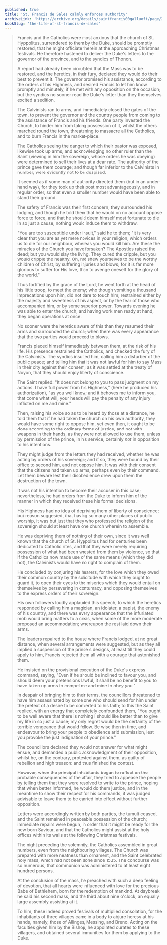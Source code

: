 ```yaml
---
published: true
title: 'St. Francis de Sales calmly enforces authority'
archiveLink: 'https://archive.org/details/saintfrancis00galluoft/page/258?view=theater'
bookSlug: 'the-life-of-st-francis-de-sales'
---
```


> Francis and the Catholics were most anxious that the church of St. Hyppolitus, surrendered to them by the Duke, should be promptly restored, that he might officiate therein at the approaching Christmas festivals. He therefore hastened to deliver the Duke's letters to the governor of the province, and to the syndics of Thonon.
>
> A report had already been circulated that the Mass was to be restored, and the heretics, in their fury, declared they would do their best to prevent it. The governor promised his assistance, according to the orders of his Highness, and desired Francis to let him know promptly and minutely, if he met with any opposition on the occasion; but the syndics no sooner read the Duke's letter than they themselves excited a sedition.
>
> The Calvinists ran to arms, and immediately closed the gates of the town, to prevent the governor and the country people from coming to the assistance of Francis and his friends. One party invested the Church, to hinder him from taking possession of it, whilst the others marched round the town, threatening to massacre all the Catholics, and to burn Francis in the market-place.
>
> The Catholics seeing the danger to which their pastor was exposed, likewise took up arms, and acknowledging no other ruler than the Saint (viewing in him the sovereign, whose orders he was obeying) were determined to sell their lives at a dear rate. The authority of the prince gave them courage; and though far inferior to the Calvinists in number, were evidently not to be despised.
>
> It seemed as if some man of authority directed them (but in an under-hand way), for they took up their post most advantageously, and in regular order, so that even a smaller number would have been able to stand their ground.
>
> The safety of Francis was their first concern; they surrounded his lodging, and though he told them that he would on no account oppose force to force, and that he should deem himself most fortunate to die in so just a cause, nothing would induce them to withdraw.
>
> "You are too susceptible under insult," said he to them; "it is very clear that you are as yet mere novices in your religion, which orders us to die for our neighbour, whereas you would kill him. Are these the miracles of the Church you have forsaken? The Apostles raised the dead; but you would slay the living. They cured the cripple, but you would cripple the healthy. Oh, no! shew yourselves to be the worthy children of Christ, by suffering injuries and blows; for it is far more glorious to suffer for His love, than to avenge oneself for the glory of the world."
>
> Thus fortified by the grace of the Lord, he went forth at the head of his little troop, to meet the enemy; who though vomiting a thousand imprecations upon him, did not dare to touch him; restrained either by the majesty and sweetness of his aspect, or by the fear of those who accompanied him, or by some superior power. Towards evening he was able to enter the church, and having work men ready at hand, they began operations at once.
>
> No sooner were the heretics aware of this than they resumed their arms and surrounded the church; when there was every appearance that the two parties would proceed to blows.
>
> Francis placed himself immediately between them, at the risk of his life. His presence restrained the Catholics, and checked the fury of the Calvinists. The syndics insulted him, calling him a disturber of the public peace; and telling him that it was not lawful for him to say Mass in their city against their consent; as it was settled at the treaty of Noyon, that they should enjoy liberty of conscience.
>
> The Saint replied: "It does not belong to you to pass judgment on my actions. I have full power from his Highness," (here he produced his authorization), "as you well know; and it behoves me to inform you, that come what will, your heads will pay the penalty of any injury inflicted on me and mine."
>
> Then, raising his voice so as to be heard by those at a distance, he told them that if he had taken the church on his own authority, they would have some right to oppose him, yet even then, it ought to be done according to the ordinary forms of justice, and not with weapons in their hands, as they were not allowed to use them, unless by permission of the prince, in his service, certainly *not* in opposition to his intentions.
>
> They might judge from the letters they had received, whether he was acting by orders of his sovereign; and if so, they were bound by their office to second him, and not oppose him. It was with their consent that the citizens had taken up arms, perhaps even by their command. Let them beware lest their disobedience drew upon them the destruction of the town.
>
> It was not his intention to become their accuser in this case; nevertheless, he had orders from the Duke to inform him of the manner in which they received these his formal decisions.
>
> His Highness had no idea of depriving them of liberty of conscience; but reason suggested, that having so many other places of public worship, it was but just that they who professed the religion of the sovereign should at least have one church wherein to assemble.
>
> He was depriving them of nothing of their own, since it was well known that the church of St. Hyppolitus had for centuries been dedicated to Catholic rites, and that they were merely requiring possession of what had been wrested from them by violence, so that if the Catholics now made use of the same means (which they did not), the Calvinists would have no right to complain of them.
>
> He concluded by conjuring his hearers, for the love which they owed their common country by the solicitude with which they ought to guard it, to open their eyes to the miseries which they would entail on themselves by persevering in contumacy, and opposing themselves to the express orders of their sovereign.
>
> His own followers loudly applauded this speech, to which the heretics responded by calling him a magician, an idolater, a papist, the enemy of his country, and there was every appearance that the infuriated mob would bring matters to a crisis, when some of the more moderate proposed an accommodation; whereupon the rest laid down their arms.
>
> The leaders repaired to the house where Francis lodged, at no great distance, when several arrangements were suggested, but as they all implied a suspension of the prince s designs, at least till they could apply to him, Francis rejected them all with a courage that astonished them.
>
> He insisted on the provisional execution of the Duke's express command, saying, "Even if he should be inclined to favour you, and should deem your pretensions lawful, it shall be no benefit to you to have taken up arms to compel me and mine to obey you."
>
> In despair of bringing him to their terms, the councillors threatened to have him assassinated by some one who should send for him under the pretext of a desire to be converted to his faith; to this the Saint replied, with an energy that completely confounded them, "You ought to be well aware that there is nothing I should like better than to give my life in so just a cause; my only regret would be the certainty of the terrible vengeance that would follow. Be wise then in time, and endeavour to bring your people to obedience arid submission, lest you provoke the just indignation of your prince."
>
> The councillors declared they would not answer for what might ensue, and demanded a public acknowledgment of their opposition, whilst he, on the contrary, protested against them, as guilty of rebellion and high treason: and thus finished the contest.
>
> However, when the principal inhabitants began to reflect on the probable consequences of the affair, they tried to appease the people by telling them that they were resolved to write to the prince, hoping that when better informed, he would do them justice, and in the meantime to show their respect for his commands, it was judged advisable to leave them to be carried into effect without further opposition.
>
> Letters were accordingly written by both parties, the tumult ceased, and the Saint remained in peaceable possession of the church; immediate repairs were begun, in order that it might be ready for the new born Saviour, and that the Catholics might assist at the holy offices within its walls at the following Christmas festivals.
>
> The night preceding the solemnity, the Catholics assembled in great numbers, even from the neighbouring villages. The Church was prepared with more neatness than ornament, and the Saint celebrated holy mass, which had not been done since 1535. The concourse was so numerous, that communion was administered to at least eight hundred persons.
>
> At the conclusion of the mass, he preached with such a deep feeling of devotion, that all hearts were influenced with love for the precious Babe of Bethlehem, born for the redemption of mankind. At daybreak he said his second mass, and the third about nine o'clock, an equally large assembly assisting at it.
>
> To him, these indeed proved festivals of multiplied consolation, for the inhabitants of three villages came in a body to abjure heresy at his hands, namely, those of Allinges, Messing, and Breno. Acting on the faculties given him by the Bishop, he appointed curates to these villagers, and obtained several immunities for them by applying to the Duke.
